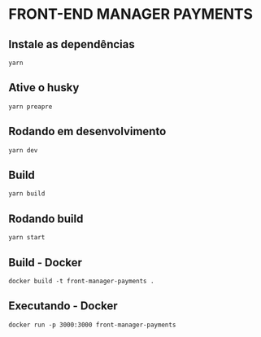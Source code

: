 # FRONT-END MANAGER PAYMENTS

## Instale as dependências

```
yarn
```

## Ative o husky

```
yarn preapre
```

## Rodando em desenvolvimento

```
yarn dev
```

## Build

```
yarn build
```

## Rodando build

```
yarn start
```

## Build - Docker

```
docker build -t front-manager-payments .
```

## Executando - Docker

```
docker run -p 3000:3000 front-manager-payments
```
